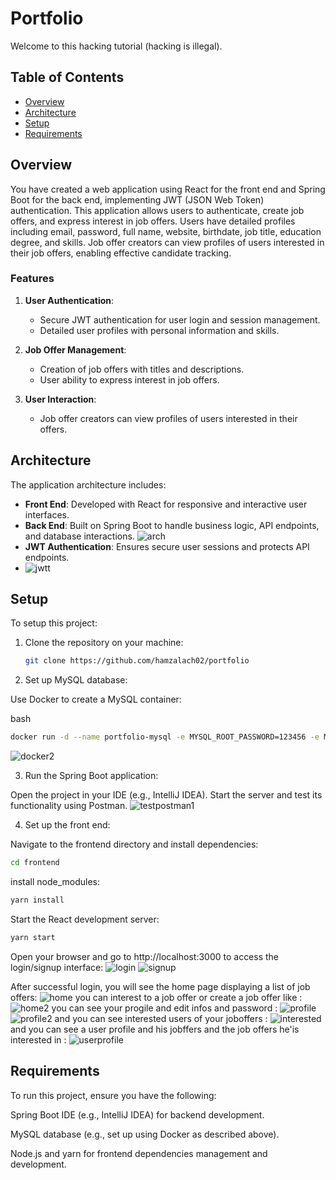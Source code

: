# Portfolio

Welcome to this hacking tutorial (hacking is illegal).

## Table of Contents
- [Overview](#overview)
- [Architecture](#architecture)
- [Setup](#setup)
- [Requirements](#requirements)

## Overview

You have created a web application using React for the front end and Spring Boot for the back end, implementing JWT (JSON Web Token) authentication. This application allows users to authenticate, create job offers, and express interest in job offers. Users have detailed profiles including email, password, full name, website, birthdate, job title, education degree, and skills. Job offer creators can view profiles of users interested in their job offers, enabling effective candidate tracking.

### Features

1. **User Authentication**:
   - Secure JWT authentication for user login and session management.
   - Detailed user profiles with personal information and skills.

2. **Job Offer Management**:
   - Creation of job offers with titles and descriptions.
   - User ability to express interest in job offers.

3. **User Interaction**:
   - Job offer creators can view profiles of users interested in their offers.

## Architecture

The application architecture includes:

- **Front End**: Developed with React for responsive and interactive user interfaces.
- **Back End**: Built on Spring Boot to handle business logic, API endpoints, and database interactions.
![arch](https://github.com/hamzalach02/portfolio/assets/121760220/e58ca6a4-ed7c-472c-8bb0-74610a136f45)
- **JWT Authentication**: Ensures secure user sessions and protects API endpoints.
- ![jwtt](https://github.com/hamzalach02/portfolio/assets/121760220/cf4e29d5-6361-41a1-8ecd-4c7b86f17a9a)


## Setup

To setup this project:

1. Clone the repository on your machine:
   ```bash
   git clone https://github.com/hamzalach02/portfolio
   ```
2. Set up MySQL database:

Use Docker to create a MySQL container:

bash
```bash
docker run -d --name portfolio-mysql -e MYSQL_ROOT_PASSWORD=123456 -e MYSQL_DATABASE=portfolio -p 3306:3306 mysql:8.0
```
![docker2](https://github.com/hamzalach02/portfolio/assets/121760220/f1340a69-62b2-478f-9820-1df285673da8)


3. Run the Spring Boot application:

Open the project in your IDE (e.g., IntelliJ IDEA).
Start the server and test its functionality using Postman.
![testpostman1](https://github.com/hamzalach02/portfolio/assets/121760220/a85dd29e-9fa1-4f71-a45e-0afaf69b0ce5)


4. Set up the front end:

Navigate to the frontend directory and install dependencies:

````bash
cd frontend
````

install node_modules:
````bash
yarn install
````

Start the React development server:

````bash
yarn start
````


Open your browser and go to http://localhost:3000 to access the login/signup interface:
![login](https://github.com/hamzalach02/portfolio/assets/121760220/341b6495-8193-4a6a-bab0-4894af7c4dbf)
![signup](https://github.com/hamzalach02/portfolio/assets/121760220/8666b89f-8e95-4c70-80c6-ba985ad42f88)

After successful login, you will see the home page displaying a list of job offers:
![home](https://github.com/hamzalach02/portfolio/assets/121760220/27591b1c-71d1-4e4f-9ef1-6c6e16ecaac4)
you can interest to a job offer or create a job offer like : 
![home2](https://github.com/hamzalach02/portfolio/assets/121760220/f3299fd0-5cf4-4f9c-b911-e6ae1db9fa44)
you can see your progile and edit infos and password : 
![profile](https://github.com/hamzalach02/portfolio/assets/121760220/2ea06f93-844a-46d6-ada2-2e36595f4238)
![profile2](https://github.com/hamzalach02/portfolio/assets/121760220/7d216142-69a8-4826-87c5-69b994f2b8df)
and you can see interested users of your joboffers : 
![interested](https://github.com/hamzalach02/portfolio/assets/121760220/7755c49a-dbb6-4158-852e-3caae0be8dc4)
and you can see a user profile and his jobffers and the job offers he'is interested in : 
![userprofile](https://github.com/hamzalach02/portfolio/assets/121760220/098a02a6-77fa-48ac-8d2a-a2718da0c176)



## Requirements
To run this project, ensure you have the following:

Spring Boot IDE (e.g., IntelliJ IDEA) for backend development.

MySQL database (e.g., set up using Docker as described above).

Node.js and yarn for frontend dependencies management and development.
